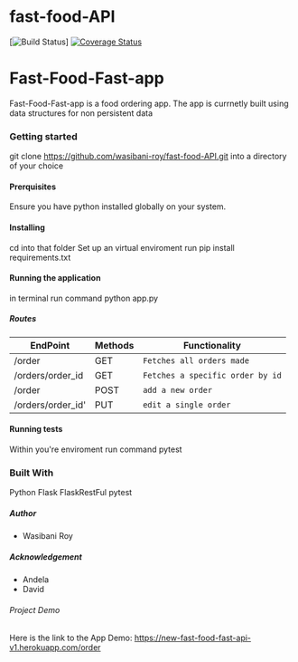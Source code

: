 # fast-food-API
[![Build Status](https://travis-ci.org/wasibani-roy/fast-food-API.svg?branch=api)]
[![Coverage Status](https://coveralls.io/repos/github/wasibani-roy/fast-food-API/badge.svg?branch=api)](https://coveralls.io/github/wasibani-roy/fast-food-API?branch=api)

# Fast-Food-Fast-app
Fast-Food-Fast-app is a food ordering app. The app is currnetly built using data structures for non persistent data

### Getting started
git clone https://github.com/wasibani-roy/fast-food-API.git into a directory of your choice

#### Prerquisites
Ensure you have python installed globally on your system.

#### Installing
cd into that folder
Set up an virtual enviroment
run pip install requirements.txt

#### Running the application
in terminal run command python app.py

##### Routes
|  EndPoint   | Methods | Functionality |
| ------------ |------------| ------------ |
| /order | GET | `Fetches all orders made`  |
| /orders/order_id | GET | `Fetches a specific order by id` |
| /order | POST | `add a new order`  |
| /orders/order_id'| PUT | `edit a single order` |

#### Running tests
Within you're enviroment run command pytest

### Built With
 Python
 Flask
 FlaskRestFul
 pytest

##### Author 
 - Wasibani Roy

##### Acknowledgement 
 - Andela 
 - David
###### Project Demo
 Here is the link to the App Demo: https://new-fast-food-fast-api-v1.herokuapp.com/order
